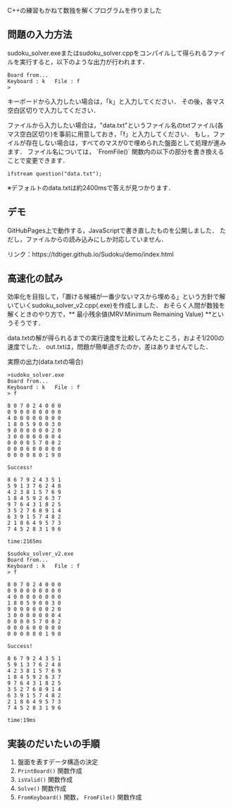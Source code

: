 C++の練習もかねて数独を解くプログラムを作りました<br>

<h2>問題の入力方法</h2>
sudoku_solver.exeまたはsudoku_solver.cppをコンパイルして得られるファイルを実行すると，以下のような出力が行われます．

    Board from...
    Keyboard : k   File : f
    > 

<p>
キーボードから入力したい場合は，「k」と入力してください．
その後，各マス空白区切りで入力してください．
</p>
<p>
ファイルから入力したい場合は，"data.txt"というファイル名のtxtファイル(各マス空白区切り)を事前に用意しておき，「f」と入力してください．
もし，ファイルが存在しない場合は，すべてのマスが0で埋められた盤面として処理が進みます．
ファイル名については， `FromFile()` 関数内の以下の部分を書き換えることで変更できます．
</p>

    ifstream question("data.txt");

※デフォルトのdata.txtは約2400msで答えが見つかります．

<h2>デモ</h2>
<p>
GitHubPages上で動作する，JavaScriptで書き直したものを公開しました．
ただし，ファイルからの読み込みにしか対応していません．
</p>
リンク：https://tdtiger.github.io/Sudoku/demo/index.html

<h2>高速化の試み</h2>
<p>
効率化を目指して，「置ける候補が一番少ないマスから埋める」という方針で解いていくsudoku_solver_v2.cpp(.exe)を作成しました．
おそらく人間が数独を解くときのやり方で，** 最小残余値(MRV:Minimum Remaining Value) **というそうです．
</p>
<p>
data.txtの解が得られるまでの実行速度を比較してみたところ，およそ1/200の速度でした．
out.txtは，問題が簡単過ぎたのか，差はありませんでした．
</p>
実際の出力(data.txtの場合)

    >sudoku_solver.exe
    Board from...
    Keyboard : k   File : f
    > f

    8 0 7 0 2 4 0 0 0
    0 9 0 0 0 0 0 0 0
    4 0 0 0 0 0 0 0 0
    1 8 0 5 9 0 0 3 0
    9 0 0 0 0 0 0 2 0
    3 0 0 0 0 0 0 0 4
    0 0 0 0 5 7 0 0 2
    0 0 0 6 0 0 0 0 0
    0 0 0 0 8 0 1 9 0

    Success!

    8 6 7 9 2 4 3 5 1
    5 9 1 3 7 6 2 4 8
    4 2 3 8 1 5 7 6 9
    1 8 4 5 9 2 6 3 7
    9 7 6 4 3 1 8 2 5
    3 5 2 7 6 8 9 1 4
    6 3 9 1 5 7 4 8 2
    2 1 8 6 4 9 5 7 3
    7 4 5 2 8 3 1 9 6

    time:2165ms

    $sudoku_solver_v2.exe
    Board from...
    Keyboard : k   File : f
    > f

    8 0 7 0 2 4 0 0 0
    0 9 0 0 0 0 0 0 0
    4 0 0 0 0 0 0 0 0
    1 8 0 5 9 0 0 3 0
    9 0 0 0 0 0 0 2 0
    3 0 0 0 0 0 0 0 4
    0 0 0 0 5 7 0 0 2
    0 0 0 6 0 0 0 0 0
    0 0 0 0 8 0 1 9 0

    Success!

    8 6 7 9 2 4 3 5 1
    5 9 1 3 7 6 2 4 8
    4 2 3 8 1 5 7 6 9
    1 8 4 5 9 2 6 3 7
    9 7 6 4 3 1 8 2 5
    3 5 2 7 6 8 9 1 4
    6 3 9 1 5 7 4 8 2
    2 1 8 6 4 9 5 7 3
    7 4 5 2 8 3 1 9 6

    time:19ms
    

<h2>実装のだいたいの手順</h2>

1. 盤面を表すデータ構造の決定
1. `PrintBoard()` 関数作成
1. `isValid()` 関数作成
1. `Solve()` 関数作成
1. `FromKeyboard()` 関数， `FromFile()` 関数作成